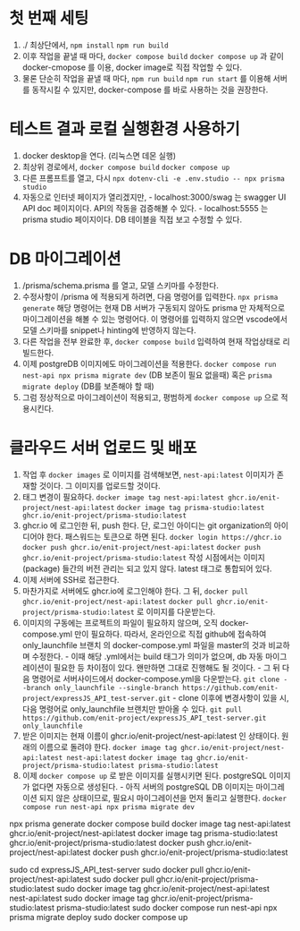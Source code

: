 # 첫 번째 세팅
  1. ./ 최상단에서,
    `npm install`
    `npm run build`
  2. 이후 작업을 끝낼 때 마다,
    `docker compose build`
    `docker compose up`
    과 같이 docker-cmopose 를 이용, docker image로 직접 작업할 수 있다.
  3. 물론 단순히 작업을 끝낼 때 마다,
    `npm run build`
    `npm run start`
    를 이용해 서버를 동작시킬 수 있지만, docker-compose 를 바로 사용하는 것을 권장한다.

# 테스트 결과 로컬 실행환경 사용하기
  1. docker desktop을 연다. (리눅스면 데몬 실행)
  2. 최상위 경로에서, 
    `docker compose build`
    `docker compose up`
  3. 다른 프롬프트를 열고, 다시 `npx dotenv-cli -e .env.studio -- npx prisma studio`
  4. 자동으로 인터넷 페이지가 열리겠지만,
    - localhost:3000/swag 는 swagger UI API doc 페이지이다. API의 작동을 검증해볼 수 있다.
    - localhost:5555 는 prisma studio 페이지이다. DB 테이블을 직접 보고 수정할 수 있다.

# DB 마이그레이션
  1. /prisma/schema.prisma 를 열고, 모델 스키마를 수정한다.
  2. 수정사항이 /prisma 에 적용되게 하려면, 다음 명령어를 입력한다.
    `npx prisma generate`
    해당 명령어는 현재 DB 서버가 구동되지 않아도 prisma 만 자체적으로 마이그레이션을 해볼 수 있는 명령어다.
    이 명령어를 입력하지 않으면 vscode에서 모델 스키마를 snippet나 hinting에 반영하지 않는다.
  3. 다른 작업을 전부 완료한 후, 
    `docker compose build`
    입력하여 현재 작업상태로 리빌드한다.
  4. 이제 postgreDB 이미지에도 마이그레이션을 적용한다.
    `docker compose run nest-api npx prisma migrate dev` (DB 보존이 필요 없을때)
    혹은 
    `prisma migrate deploy` (DB를 보존해야 할 때)
  5. 그럼 정상적으로 마이그레이션이 적용되고, 평범하게  `docker compose up` 으로 적용시킨다.

# 클라우드 서버 업로드 및 배포
  1. 작업 후 `docker images` 로 이미지를 검색해보면, `nest-api:latest` 이미지가 존재할 것이다. 그 이미지를 업로드할 것이다.
  2. 태그 변경이 필요하다.
    `docker image tag nest-api:latest ghcr.io/enit-project/nest-api:latest`
    `docker image tag prisma-studio:latest ghcr.io/enit-project/prisma-studio:latest`
  3. ghcr.io 에 로그인한 뒤, push 한다. 단, 로그인 아이디는 git organization의 아이디어야 한다. 패스워드는 토큰으로 하면 된다.
    `docker login https://ghcr.io`
    `docker push ghcr.io/enit-project/nest-api:latest` 
    `docker push ghcr.io/enit-project/prisma-studio:latest` 
    작성 시점에서는 이미지(package) 들간의 버전 관리는 되고 있지 않다. latest 태그로 통합되어 있다.
  4. 이제 서버에 SSH로 접근한다.
  5. 마찬가지로 서버에도 ghcr.io에 로그인해야 한다. 그 뒤,
    `docker pull ghcr.io/enit-project/nest-api:latest`
    `docker pull ghcr.io/enit-project/prisma-studio:latest` 
    로 이미지를 다운받는다.
  6. 이미지의 구동에는 프로젝트의 파일이 필요하지 않으며, 오직 docker-compose.yml 만이 필요하다. 따라서, 온라인으로 직접 github에 접속하여 only_launchfile 브랜치 의 docker-compose.yml 파일을 master의 것과 비교하며 수정한다. 
    - 이때 해당 .yml에서는 build 태그가 의미가 없으며, db 자동 마이그레이션이 필요한 등 차이점이 있다. 왠만하면 그대로 진행해도 될 것이다.
    - 그 뒤 다음 명령어로 서버사이드에서 docker-compose.yml을 다운받는다.
      `git clone --branch only_launchfile --single-branch https://github.com/enit-project/expressJS_API_test-server.git`
    - clone 이후에 변경사항이 있을 시, 다음 명령어로 only_launchfile 브랜치만 받아올 수 있다.
      `git pull https://github.com/enit-project/expressJS_API_test-server.git only_launchfile`
  7. 받은 이미지는 현재 이름이 ghcr.io/enit-project/nest-api:latest 인 상태이다. 원래의 이름으로 돌려야 한다.
    `docker image tag ghcr.io/enit-project/nest-api:latest nest-api:latest`
    `docker image tag ghcr.io/enit-project/prisma-studio:latest prisma-studio:latest`
  8. 이제 `docker compose up` 로 받은 이미지를 실행시키면 된다. postgreSQL 이미지가 없다면 자동으로 생성된다.
    - 아직 서버의 postgreSQL DB 이미지는 마이그레이션 되지 않은 상태이므로, 필요시 마이그레이션을 먼저 돌리고 실행한다.
      `docker compose run nest-api npx prisma migrate dev`

  npx prisma generate
  docker compose build
  docker image tag nest-api:latest ghcr.io/enit-project/nest-api:latest
  docker image tag prisma-studio:latest ghcr.io/enit-project/prisma-studio:latest
  docker push ghcr.io/enit-project/nest-api:latest
  docker push ghcr.io/enit-project/prisma-studio:latest

  sudo cd expressJS_API_test-server
  sudo docker pull ghcr.io/enit-project/nest-api:latest
  sudo docker pull ghcr.io/enit-project/prisma-studio:latest
  sudo docker image tag ghcr.io/enit-project/nest-api:latest nest-api:latest
  sudo docker image tag ghcr.io/enit-project/prisma-studio:latest prisma-studio:latest
  sudo docker compose run nest-api npx prisma migrate deploy
  sudo docker compose up